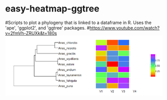 # easy-heatmap-ggtree
#Scripts to plot a phylogeny that is linked to a dataframe in R. Uses the 'ape', 'ggplot2', and 'ggtree' packages.
#https://www.youtube.com/watch?v=2fmVh-ZRUXk&t=180s
![alt text](/Rplot.png)
